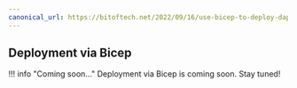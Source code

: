 ```yaml
---
canonical_url: https://bitoftech.net/2022/09/16/use-bicep-to-deploy-dapr-microservices-apps-to-azure-container-apps-part-10/
---
```


## Deployment via Bicep

!!! info "Coming soon..."
    Deployment via Bicep is coming soon. Stay tuned!